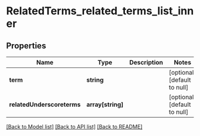 # RelatedTerms_related_terms_list_inner

## Properties
Name | Type | Description | Notes
------------ | ------------- | ------------- | -------------
**term** | **string** |  | [optional] [default to null]
**relatedUnderscoreterms** | **array[string]** |  | [optional] [default to null]

[[Back to Model list]](../README.md#documentation-for-models) [[Back to API list]](../README.md#documentation-for-api-endpoints) [[Back to README]](../README.md)


